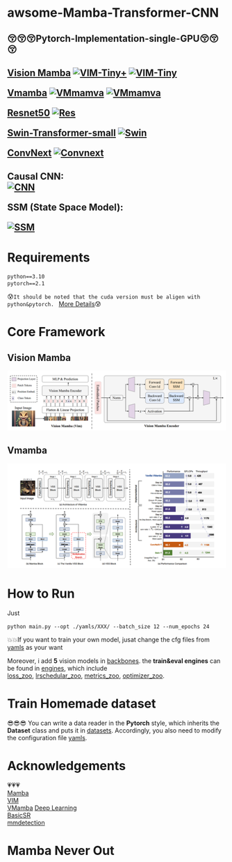 # awsome-Mamba-Transformer-CNN
<h2>
😚😚😚Pytorch-Implementation-single-GPU😚😚😚
<h2>

<h2>
 
  [Vision Mamba](https://github.com/hustvl/Vim)
[![VIM-Tiny+](https://img.shields.io/badge/Weight-VIM-red)](https://huggingface.co/hustvl/Vim-tiny-midclstok) 
[![VIM-Tiny](https://img.shields.io/badge/Weight-VIMtiny-red)](https://huggingface.co/hustvl/Vim-tiny-midclstok)  
  
  
  [Vmamba](https://github.com/MzeroMiko/VMamba)
[![VMmamva](https://img.shields.io/badge/Weight-Vm_base-red)](https://github.com/MzeroMiko/VMamba/releases/download/%23v2cls/vssm_base_0229_ckpt_epoch_237.pth) 
[![VMmamva](https://img.shields.io/badge/Weight-Vm_small-red)](https://github.com/MzeroMiko/VMamba/releases/download/%23v2cls/vssm_small_0229_ckpt_epoch_222.pth)  
  
  [Resnet50](https://openaccess.thecvf.com/content_cvpr_2016/html/He_Deep_Residual_Learning_CVPR_2016_paper.html)
[![Res](https://img.shields.io/badge/Weight-Res50-red)](https://download.pytorch.org/models/resnet50-19c8e357.pth)  


  
  [Swin-Transformer-small](https://openaccess.thecvf.com/content/ICCV2021/html/Liu_Swin_Transformer_Hierarchical_Vision_Transformer_Using_Shifted_Windows_ICCV_2021_paper)
[![Swin](https://img.shields.io/badge/Weight-Swin_small-red)](https://github.com/SwinTransformer/storage/releases/download/v1.0.0/swin_small_patch4_window7_224.pth)  

  
  [ConvNext](https://github.com/facebookresearch/ConvNeXt)
[![Convnext](https://img.shields.io/badge/Weight-conv_small-red)](https://dl.fbaipublicfiles.com/convnext/convnext_small_1k_224_ema.pth)  

<h2>

  
<h2>

Causal CNN:  
[![CNN](https://img.shields.io/badge/CUDA-CNN-blue)](https://github.com/Dao-AILab/causal-conv1d/releases)  



SSM (State Space Model):
  
[![SSM](https://img.shields.io/badge/CUDA-SSM-blue)](https://github.com/state-spaces/mamba/releases) 

<h2>

# Requirements
```
python==3.10
pytorch==2.1
```
😰`It should be noted that the cuda version must be aligen with python&pytorch. ` [More Details](https://github.com/state-spaces/mamba/issues/97)😰


# Core Framework
## Vision Mamba
![image](assets/vim.png)
## Vmamba
![image](assets/Vmamba.png)

# How to Run
Just 
```
python main.py --opt ./yamls/XXX/ --batch_size 12 --num_epochs 24
```

💥💥If you want to train your own model, jusat change the cfg files from [yamls](./yamls/) as your want


Moreover, i add **5** vision models in [backbones](./models/backbones). the **train&eval engines** can be found in [engines](engines), which include  
[loss_zoo](engines/utils/criterion_factory), [lrschedular_zoo](engines/utils/lrsc_factory), [metrics_zoo](engines/utils/metrics_factory), [optimizer_zoo](engines/utils/optimizers_factory).  

# Train Homemade dataset
😎😎😎
You can write a data reader in the **Pytorch** style, which inherits the **Dataset** class and puts it in [datasets](./data). 
Accordingly, you also need to modify the configuration file [yamls](yamls).


# Acknowledgements
💗💗💗  
[Mamba](https://github.com/state-spaces/mamba)  
[VIM](https://github.com/hustvl/Vim)  
[VMamba](https://github.com/MzeroMiko/VMamba)
[Deep Learning](https://github.com/WZMIAOMIAO/deep-learning-for-image-processing/tree/master)  
[BasicSR](https://github.com/XPixelGroup/BasicSR)  
[mmdetection](https://github.com/open-mmlab/mmdetection)

# Mamba Never Out






